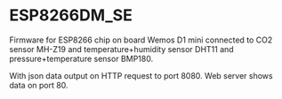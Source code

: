 # ESP8266DM_SE
Firmware for ESP8266 chip on board Wemos D1 mini 
connected to CO2 sensor MH-Z19
 and temperature+humidity sensor DHT11
  and pressure+temperature sensor BMP180.
  
With json data output on HTTP request to port 8080.
Web server shows data on port 80.
